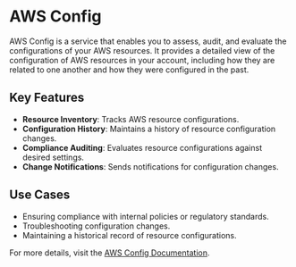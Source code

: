 # AWS Config

AWS Config is a service that enables you to assess, audit, and evaluate the configurations of your AWS resources. It provides a detailed view of the configuration of AWS resources in your account, including how they are related to one another and how they were configured in the past. 

## Key Features
- **Resource Inventory**: Tracks AWS resource configurations.
- **Configuration History**: Maintains a history of resource configuration changes.
- **Compliance Auditing**: Evaluates resource configurations against desired settings.
- **Change Notifications**: Sends notifications for configuration changes.

## Use Cases
- Ensuring compliance with internal policies or regulatory standards.
- Troubleshooting configuration changes.
- Maintaining a historical record of resource configurations.

For more details, visit the [AWS Config Documentation](https://docs.aws.amazon.com/config/).